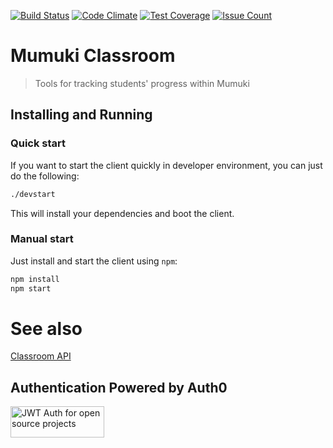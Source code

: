 [![Build Status](https://travis-ci.org/mumuki/mumuki-classroom.svg?branch=master)](https://travis-ci.org/mumuki/mumuki-classroom)
[![Code Climate](https://codeclimate.com/github/mumuki/mumuki-classroom/badges/gpa.svg)](https://codeclimate.com/github/mumuki/mumuki-classroom)
[![Test Coverage](https://codeclimate.com/github/mumuki/mumuki-classroom/badges/coverage.svg)](https://codeclimate.com/github/mumuki/mumuki-classroom)
[![Issue Count](https://codeclimate.com/github/mumuki/mumuki-classroom/badges/issue_count.svg)](https://codeclimate.com/github/mumuki/mumuki-classroom)

# Mumuki Classroom
> Tools for tracking students' progress within Mumuki

## Installing and Running

### Quick start

If you want to start the client quickly in developer environment,
you can just do the following:

```bash
./devstart
```

This will install your dependencies and boot the client.

### Manual start

Just install and start the client using `npm`:

```bash
npm install
npm start
```

# See also
[Classroom API](https://github.com/mumuki/mumuki-classroom-api)

## Authentication Powered by Auth0

<a width="150" height="50" href="https://auth0.com/" target="_blank" alt="Single Sign On & Token Based Authentication - Auth0"><img width="150" height="50" alt="JWT Auth for open source projects" src="http://cdn.auth0.com/oss/badges/a0-badge-dark.png"/></a>
